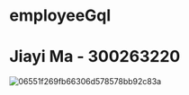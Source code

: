 # employeeGql

# Jiayi Ma - 300263220

![06551f269fb66306d578578bb92c83a](https://github.com/user-attachments/assets/8e62b7e5-2b7a-41c7-8555-fb942132c7ed)
